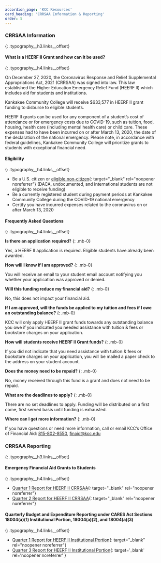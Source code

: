 ```yaml
---
accordion_page: 'KCC Resources'
card_heading: 'CRRSAA Information & Reporting'
order: 5
---
```


### CRRSAA Information
{: .typography__h3.links__offset}

#### What is a HEERF II Grant and how can it be used?
{: .typography__h4.links__offset}

On December 27, 2020, the Coronavirus Response and Relief Supplemental Appropriations Act, 2021 (CRRSAA) was signed into law. This law established the Higher Education Emergency Relief Fund (HEERF II) which includes aid for students and institutions.

Kankakee Community College will receive $633,577 in HEERF II grant funding to disburse to eligible students.

HEERF II grants can be used for any component of a student’s cost of attendance or for emergency costs due to COVID-19, such as tuition, food, housing, health care (including mental health care) or child care. These expenses had to have been incurred on or after March 13, 2020, the date of the declaration of the national emergency. Please note, in accordance with federal guidelines, Kankakee Community College will prioritize grants to students with exceptional financial need.

#### Eligibility
{: .typography__h4.links__offset}

* Be a U.S. citizen or [eligible non-citizen](https://studentaid.gov/help/eligible-noncitizen){: target="_blank" rel="noopener noreferrer"} (DACA, undocumented, and international students are not eligible to receive funding)
* Be a currently registered student during payment periods at Kankakee Community College during the COVID-19 national emergency
* Certify you have incurred expenses related to the coronavirus on or after March 13, 2020

#### Frequently Asked Questions
{: .typography__h4.links__offset}

**Is there an application required?**
{: .mb-0}

Yes, a HEERF II application is required. Eligible students have already been awarded.&nbsp;

**How will I know if I am approved?**
{: .mb-0}

You will receive an email to your student email account notifying you whether your application was approved or denied.

**Will this funding reduce my financial aid?**
{: .mb-0}

No, this does not impact your financial aid.

**If I am approved, will the funds be applied to my tuition and fees if I owe an outstanding balance?**
{: .mb-0}

KCC will only apply HEERF II grant funds towards any outstanding balance you owe if you indicated you needed assistance with tuition & fees or bookstore charges on your application.

**How will students receive HEERF II Grant funds?**
{: .mb-0}

If you did not indicate that you need assistance with tuition & fees or bookstore charges on your application, you will be mailed a paper check to the address on your student account.

**Does the money need to be repaid?**
{: .mb-0}

No, money received through this fund is a grant and does not need to be repaid.

**What are the deadlines to apply?**
{: .mb-0}

There are no set deadlines to apply. Funding will be distributed on a first come, first served basis until funding is exhausted.

**Where can I get more information?**
{: .mb-0}

If you have questions or need more information, call or email KCC’s Office of Financial Aid: [815-802-8550](tel:+18158028550), [finaid@kcc.edu](mailto:finaid@kcc.edu)

### CRRSAA Reporting
{: .typography__h3.links__offset}

#### Emergency Financial Aid Grants to Students
{: .typography__h4.links__offset}

* [Quarter 1 Report for HEERF II CRRSAA](../uploads/pdf/Quarter%201%20Report%20for%20HEERF%20II%20CRRSAA.pdf){: target="_blank" rel="noopener noreferrer"}
* [Quarter 2 Report for HEERF II CRRSAA](../uploads/pdf/Quarter%202%20Report%20for%20HEERF%20II%20CRRSAA.pdf){: target="_blank" rel="noopener noreferrer"}

#### Quarterly Budget and Expenditure Reporting under CARES Act Sections 18004(a)(1) Institutional Portion, 18004(a)(2), and 18004(a)(3)
{: .typography__h4.links__offset}

* [Quarter 1 Report for HEERF II Institutional Portion](../uploads/pdf/Quarter%201%20Report%20for%20HEERF%20II%20Institutional%20Portion.pdf){: target="_blank" rel="noopener noreferrer"}
* [Quarter 3 Report for HEERF II Institutional Portion](../uploads/pdf/HEERFII_Q3-2021_10-10-21.pdf){: target='_blank' rel='noopener noreferrer' }